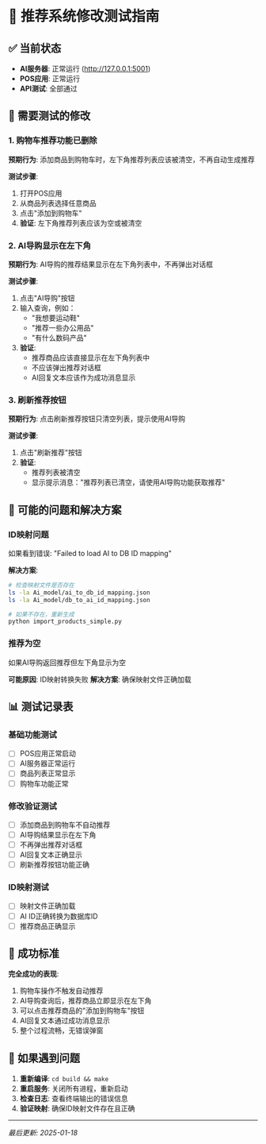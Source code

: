 # 🧪 推荐系统修改测试指南

## ✅ 当前状态
- **AI服务器**: 正常运行 (http://127.0.0.1:5001)
- **POS应用**: 正常运行
- **API测试**: 全部通过

## 🎯 需要测试的修改

### 1. 购物车推荐功能已删除
**预期行为**: 添加商品到购物车时，左下角推荐列表应该被清空，不再自动生成推荐

**测试步骤**:
1. 打开POS应用
2. 从商品列表选择任意商品
3. 点击"添加到购物车"
4. **验证**: 左下角推荐列表应该为空或被清空

### 2. AI导购显示在左下角
**预期行为**: AI导购的推荐结果显示在左下角列表中，不再弹出对话框

**测试步骤**:
1. 点击"AI导购"按钮
2. 输入查询，例如：
   - "我想要运动鞋"
   - "推荐一些办公用品"
   - "有什么数码产品"
3. **验证**: 
   - 推荐商品应该直接显示在左下角列表中
   - 不应该弹出推荐对话框
   - AI回复文本应该作为成功消息显示

### 3. 刷新推荐按钮
**预期行为**: 点击刷新推荐按钮只清空列表，提示使用AI导购

**测试步骤**:
1. 点击"刷新推荐"按钮
2. **验证**: 
   - 推荐列表被清空
   - 显示提示消息："推荐列表已清空，请使用AI导购功能获取推荐"

## 🔧 可能的问题和解决方案

### ID映射问题
如果看到错误: "Failed to load AI to DB ID mapping"

**解决方案**:
```bash
# 检查映射文件是否存在
ls -la Ai_model/ai_to_db_id_mapping.json
ls -la Ai_model/db_to_ai_id_mapping.json

# 如果不存在，重新生成
python import_products_simple.py
```

### 推荐为空
如果AI导购返回推荐但左下角显示为空

**可能原因**: ID映射转换失败
**解决方案**: 确保映射文件正确加载

## 📊 测试记录表

### 基础功能测试
- [ ] POS应用正常启动
- [ ] AI服务器正常运行
- [ ] 商品列表正常显示
- [ ] 购物车功能正常

### 修改验证测试
- [ ] 添加商品到购物车不自动推荐
- [ ] AI导购结果显示在左下角
- [ ] 不再弹出推荐对话框
- [ ] AI回复文本正确显示
- [ ] 刷新推荐按钮功能正确

### ID映射测试
- [ ] 映射文件正确加载
- [ ] AI ID正确转换为数据库ID
- [ ] 推荐商品正确显示

## 🎉 成功标准

**完全成功的表现**:
1. 购物车操作不触发自动推荐
2. AI导购查询后，推荐商品立即显示在左下角
3. 可以点击推荐商品的"添加到购物车"按钮
4. AI回复文本通过成功消息显示
5. 整个过程流畅，无错误弹窗

## 🚨 如果遇到问题

1. **重新编译**: `cd build && make`
2. **重启服务**: 关闭所有进程，重新启动
3. **检查日志**: 查看终端输出的错误信息
4. **验证映射**: 确保ID映射文件存在且正确

---
*最后更新: 2025-01-18* 